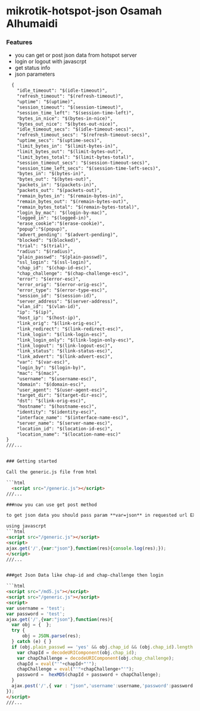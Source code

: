 # mikrotik-hotspot-json Osamah Alhumaidi

### Features
- you can get or post json data from hotspot server
- login or logout with javascrpt
- get status info
- json parameters
```html
  {
    "idle_timeout": "$(idle-timeout)",
    "refresh_timeout": "$(refresh-timeout)",
    "uptime": "$(uptime)",
    "session_timeout": "$(session-timeout)",
    "session_time_left": "$(session-time-left)",
    "bytes_in_nice": "$(bytes-in-nice)",
    "bytes_out_nice": "$(bytes-out-nice)",
    "idle_timeout_secs": "$(idle-timeout-secs)",
    "refresh_timeout_secs": "$(refresh-timeout-secs)",
    "uptime_secs": "$(uptime-secs)",
    "limit_bytes_in": "$(limit-bytes-in)",
    "limit_bytes_out": "$(limit-bytes-out)",
    "limit_bytes_total": "$(limit-bytes-total)",
    "session_timeout_secs": "$(session-timeout-secs)",
    "session_time_left_secs": "$(session-time-left-secs)",
    "bytes_in": "$(bytes-in)",
    "bytes_out": "$(bytes-out)",
    "packets_in": "$(packets-in)",
    "packets_out": "$(packets-out)",
    "remain_bytes_in": "$(remain-bytes-in)",
    "remain_bytes_out": "$(remain-bytes-out)",
    "remain_bytes_total": "$(remain-bytes-total)",
    "login_by_mac": "$(login-by-mac)",
    "logged_in": "$(logged-in)",
    "erase_cookie":"$(erase-cookie)",
    "popup":"$(popup)",
    "advert_pending": "$(advert-pending)",
    "blocked": "$(blocked)",
    "trial": "$(trial)",
    "radius": "$(radius)",
    "plain_passwd": "$(plain-passwd)",
    "ssl_login": "$(ssl-login)",
    "chap_id": "$(chap-id-esc)",
    "chap_challenge": "$(chap-challenge-esc)",
    "error": "$(error-esc)",
    "error_orig": "$(error-orig-esc)",
    "error_type": "$(error-type-esc)",
    "session_id": "$(session-id)",
    "server_address": "$(server-address)",
    "vlan_id": "$(vlan-id)",
    "ip": "$(ip)",
    "host_ip": "$(host-ip)",
    "link_orig": "$(link-orig-esc)",
    "link_redirect": "$(link-redirect-esc)",
    "link_login": "$(link-login-esc)",
    "link_login_only": "$(link-login-only-esc)",
    "link_logout": "$(link-logout-esc)",
    "link_status": "$(link-status-esc)",
    "link_advert": "$(link-advert-esc)",
    "var": "$(var-esc)",
    "login_by": "$(login-by)",
    "mac": "$(mac)",
    "username": "$(username-esc)",
    "domain": "$(domain-esc)",
    "user_agent": "$(user-agent-esc)",
    "target_dir": "$(target-dir-esc)",
    "dst": "$(link-orig-esc)",
    "hostname": "$(hostname-esc)",
    "identity": "$(identity-esc)",
    "interface_name": "$(interface-name-esc)",
    "server_name": "$(server-name-esc)",
    "location_id": "$(location-id-esc)",
    "location_name": "$(location-name-esc)"
}
///...


### Getting started

Call the generic.js file from html 

```html
  <script src="/generic.js"></script>
///...

###now you can use get post method 

to get json data you should pass param **var=json** in requested url EX: ***http://example.com/login?var=json***

using javascrpt 
```html
<script src="/generic.js"></script>
<script>
ajax.get('/',{var:"json"},function(res){console.log(res);});
</script>
///...


###get Json Data like chap-id and chap-challenge then login 

```html
<script src="/md5.js"></script>
<script src="/generic.js"></script>
<script>
var username = 'test';
var password = 'test';
ajax.get('/',{var:"json"},function(res){
  var obj = {  };
  try {
      obj = JSON.parse(res);
  } catch (e) { }
  if (obj.plain_passwd == 'yes' && obj.chap_id && (obj.chap_id).length > 0) {
    var chapId = decodeURIComponent(obj.chap_id);
    var chapChallenge = decodeURIComponent(obj.chap_challenge);
    chapId = eval("'"+chapId+"'");
    chapChallenge = eval("'"+chapChallenge+"'");
    password =  hexMD5(chapId + password + chapChallenge);
  }
  ajax.post('/',{ var : "json",'username':username,'password':password } ,function(res){console.log(res);});
});
</script>
///...

